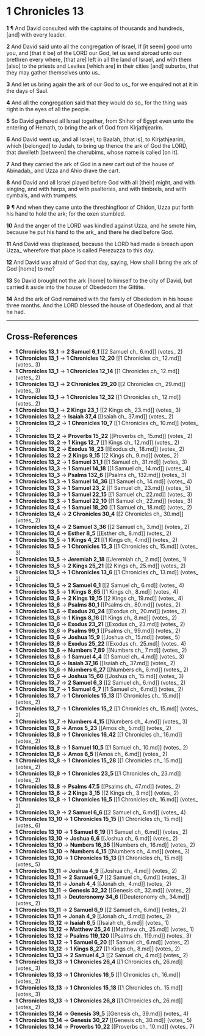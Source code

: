 # 1 Chronicles 13

**1** ¶ And David consulted with the captains of thousands and hundreds, [and] with every leader.

**2** And David said unto all the congregation of Israel, If [it seem] good unto you, and [that it be] of the LORD our God, let us send abroad unto our brethren every where, [that are] left in all the land of Israel, and with them [also] to the priests and Levites [which are] in their cities [and] suburbs, that they may gather themselves unto us_

**3** And let us bring again the ark of our God to us_ for we enquired not at it in the days of Saul.

**4** And all the congregation said that they would do so_ for the thing was right in the eyes of all the people.

**5** So David gathered all Israel together, from Shihor of Egypt even unto the entering of Hemath, to bring the ark of God from Kirjathjearim.

**6** And David went up, and all Israel, to Baalah, [that is], to Kirjathjearim, which [belonged] to Judah, to bring up thence the ark of God the LORD, that dwelleth [between] the cherubims, whose name is called [on it].

**7** And they carried the ark of God in a new cart out of the house of Abinadab_ and Uzza and Ahio drave the cart.

**8** And David and all Israel played before God with all [their] might, and with singing, and with harps, and with psalteries, and with timbrels, and with cymbals, and with trumpets.

**9** ¶ And when they came unto the threshingfloor of Chidon, Uzza put forth his hand to hold the ark; for the oxen stumbled.

**10** And the anger of the LORD was kindled against Uzza, and he smote him, because he put his hand to the ark_ and there he died before God.

**11** And David was displeased, because the LORD had made a breach upon Uzza_ wherefore that place is called Perezuzza to this day.

**12** And David was afraid of God that day, saying, How shall I bring the ark of God [home] to me?

**13** So David brought not the ark [home] to himself to the city of David, but carried it aside into the house of Obededom the Gittite.

**14** And the ark of God remained with the family of Obededom in his house three months. And the LORD blessed the house of Obededom, and all that he had.

---

## Cross-References

- **1 Chronicles 13_1** → **2 Samuel 6_1** [[2 Samuel ch_ 6.md]] (votes_ 2)
- **1 Chronicles 13_1** → **1 Chronicles 12_20** [[1 Chronicles ch_ 12.md]] (votes_ 3)
- **1 Chronicles 13_1** → **1 Chronicles 12_14** [[1 Chronicles ch_ 12.md]] (votes_ 2)
- **1 Chronicles 13_1** → **2 Chronicles 29_20** [[2 Chronicles ch_ 29.md]] (votes_ 3)
- **1 Chronicles 13_1** → **1 Chronicles 12_32** [[1 Chronicles ch_ 12.md]] (votes_ 2)
- **1 Chronicles 13_1** → **2 Kings 23_1** [[2 Kings ch_ 23.md]] (votes_ 3)
- **1 Chronicles 13_2** → **Isaiah 37_4** [[Isaiah ch_ 37.md]] (votes_ 2)
- **1 Chronicles 13_2** → **1 Chronicles 10_7** [[1 Chronicles ch_ 10.md]] (votes_ 2)
- **1 Chronicles 13_2** → **Proverbs 15_22** [[Proverbs ch_ 15.md]] (votes_ 2)
- **1 Chronicles 13_2** → **1 Kings 12_7** [[1 Kings ch_ 12.md]] (votes_ 2)
- **1 Chronicles 13_2** → **Exodus 18_23** [[Exodus ch_ 18.md]] (votes_ 2)
- **1 Chronicles 13_2** → **2 Kings 9_15** [[2 Kings ch_ 9.md]] (votes_ 2)
- **1 Chronicles 13_2** → **1 Samuel 31_1** [[1 Samuel ch_ 31.md]] (votes_ 3)
- **1 Chronicles 13_3** → **1 Samuel 14_18** [[1 Samuel ch_ 14.md]] (votes_ 4)
- **1 Chronicles 13_3** → **Psalms 132_6** [[Psalms ch_ 132.md]] (votes_ 3)
- **1 Chronicles 13_3** → **1 Samuel 14_36** [[1 Samuel ch_ 14.md]] (votes_ 4)
- **1 Chronicles 13_3** → **1 Samuel 23_2** [[1 Samuel ch_ 23.md]] (votes_ 5)
- **1 Chronicles 13_3** → **1 Samuel 22_15** [[1 Samuel ch_ 22.md]] (votes_ 3)
- **1 Chronicles 13_3** → **1 Samuel 22_10** [[1 Samuel ch_ 22.md]] (votes_ 3)
- **1 Chronicles 13_4** → **1 Samuel 18_20** [[1 Samuel ch_ 18.md]] (votes_ 2)
- **1 Chronicles 13_4** → **2 Chronicles 30_4** [[2 Chronicles ch_ 30.md]] (votes_ 2)
- **1 Chronicles 13_4** → **2 Samuel 3_36** [[2 Samuel ch_ 3.md]] (votes_ 2)
- **1 Chronicles 13_4** → **Esther 8_5** [[Esther ch_ 8.md]] (votes_ 2)
- **1 Chronicles 13_5** → **1 Kings 4_21** [[1 Kings ch_ 4.md]] (votes_ 2)
- **1 Chronicles 13_5** → **1 Chronicles 15_3** [[1 Chronicles ch_ 15.md]] (votes_ 3)
- **1 Chronicles 13_5** → **Jeremiah 2_18** [[Jeremiah ch_ 2.md]] (votes_ 1)
- **1 Chronicles 13_5** → **2 Kings 25_21** [[2 Kings ch_ 25.md]] (votes_ 2)
- **1 Chronicles 13_5** → **1 Chronicles 13_6** [[1 Chronicles ch_ 13.md]] (votes_ 2)
- **1 Chronicles 13_5** → **2 Samuel 6_1** [[2 Samuel ch_ 6.md]] (votes_ 4)
- **1 Chronicles 13_5** → **1 Kings 8_65** [[1 Kings ch_ 8.md]] (votes_ 4)
- **1 Chronicles 13_6** → **2 Kings 19_15** [[2 Kings ch_ 19.md]] (votes_ 4)
- **1 Chronicles 13_6** → **Psalms 80_1** [[Psalms ch_ 80.md]] (votes_ 2)
- **1 Chronicles 13_6** → **Exodus 20_24** [[Exodus ch_ 20.md]] (votes_ 2)
- **1 Chronicles 13_6** → **1 Kings 8_16** [[1 Kings ch_ 8.md]] (votes_ 2)
- **1 Chronicles 13_6** → **Exodus 23_21** [[Exodus ch_ 23.md]] (votes_ 2)
- **1 Chronicles 13_6** → **Psalms 99_1** [[Psalms ch_ 99.md]] (votes_ 2)
- **1 Chronicles 13_6** → **Joshua 15_9** [[Joshua ch_ 15.md]] (votes_ 5)
- **1 Chronicles 13_6** → **Exodus 25_22** [[Exodus ch_ 25.md]] (votes_ 4)
- **1 Chronicles 13_6** → **Numbers 7_89** [[Numbers ch_ 7.md]] (votes_ 2)
- **1 Chronicles 13_6** → **1 Samuel 4_4** [[1 Samuel ch_ 4.md]] (votes_ 3)
- **1 Chronicles 13_6** → **Isaiah 37_16** [[Isaiah ch_ 37.md]] (votes_ 2)
- **1 Chronicles 13_6** → **Numbers 6_27** [[Numbers ch_ 6.md]] (votes_ 2)
- **1 Chronicles 13_6** → **Joshua 15_60** [[Joshua ch_ 15.md]] (votes_ 3)
- **1 Chronicles 13_7** → **2 Samuel 6_3** [[2 Samuel ch_ 6.md]] (votes_ 2)
- **1 Chronicles 13_7** → **1 Samuel 6_7** [[1 Samuel ch_ 6.md]] (votes_ 2)
- **1 Chronicles 13_7** → **1 Chronicles 15_13** [[1 Chronicles ch_ 15.md]] (votes_ 2)
- **1 Chronicles 13_7** → **1 Chronicles 15_2** [[1 Chronicles ch_ 15.md]] (votes_ 2)
- **1 Chronicles 13_7** → **Numbers 4_15** [[Numbers ch_ 4.md]] (votes_ 3)
- **1 Chronicles 13_8** → **Amos 5_23** [[Amos ch_ 5.md]] (votes_ 2)
- **1 Chronicles 13_8** → **1 Chronicles 16_42** [[1 Chronicles ch_ 16.md]] (votes_ 2)
- **1 Chronicles 13_8** → **1 Samuel 10_5** [[1 Samuel ch_ 10.md]] (votes_ 2)
- **1 Chronicles 13_8** → **Amos 6_5** [[Amos ch_ 6.md]] (votes_ 2)
- **1 Chronicles 13_8** → **1 Chronicles 15_28** [[1 Chronicles ch_ 15.md]] (votes_ 2)
- **1 Chronicles 13_8** → **1 Chronicles 23_5** [[1 Chronicles ch_ 23.md]] (votes_ 2)
- **1 Chronicles 13_8** → **Psalms 47_5** [[Psalms ch_ 47.md]] (votes_ 2)
- **1 Chronicles 13_8** → **2 Kings 3_15** [[2 Kings ch_ 3.md]] (votes_ 2)
- **1 Chronicles 13_8** → **1 Chronicles 16_5** [[1 Chronicles ch_ 16.md]] (votes_ 2)
- **1 Chronicles 13_9** → **2 Samuel 6_6** [[2 Samuel ch_ 6.md]] (votes_ 4)
- **1 Chronicles 13_10** → **1 Chronicles 15_15** [[1 Chronicles ch_ 15.md]] (votes_ 6)
- **1 Chronicles 13_10** → **1 Samuel 6_19** [[1 Samuel ch_ 6.md]] (votes_ 2)
- **1 Chronicles 13_10** → **Joshua 6_6** [[Joshua ch_ 6.md]] (votes_ 2)
- **1 Chronicles 13_10** → **Numbers 16_35** [[Numbers ch_ 16.md]] (votes_ 2)
- **1 Chronicles 13_10** → **Numbers 4_15** [[Numbers ch_ 4.md]] (votes_ 3)
- **1 Chronicles 13_10** → **1 Chronicles 15_13** [[1 Chronicles ch_ 15.md]] (votes_ 5)
- **1 Chronicles 13_11** → **Joshua 4_9** [[Joshua ch_ 4.md]] (votes_ 2)
- **1 Chronicles 13_11** → **2 Samuel 6_7** [[2 Samuel ch_ 6.md]] (votes_ 3)
- **1 Chronicles 13_11** → **Jonah 4_4** [[Jonah ch_ 4.md]] (votes_ 2)
- **1 Chronicles 13_11** → **Genesis 32_32** [[Genesis ch_ 32.md]] (votes_ 2)
- **1 Chronicles 13_11** → **Deuteronomy 34_6** [[Deuteronomy ch_ 34.md]] (votes_ 2)
- **1 Chronicles 13_11** → **2 Samuel 6_9** [[2 Samuel ch_ 6.md]] (votes_ 2)
- **1 Chronicles 13_11** → **Jonah 4_9** [[Jonah ch_ 4.md]] (votes_ 2)
- **1 Chronicles 13_12** → **Isaiah 6_5** [[Isaiah ch_ 6.md]] (votes_ 1)
- **1 Chronicles 13_12** → **Matthew 25_24** [[Matthew ch_ 25.md]] (votes_ 1)
- **1 Chronicles 13_12** → **Psalms 119_120** [[Psalms ch_ 119.md]] (votes_ 3)
- **1 Chronicles 13_12** → **1 Samuel 6_20** [[1 Samuel ch_ 6.md]] (votes_ 2)
- **1 Chronicles 13_12** → **1 Kings 8_27** [[1 Kings ch_ 8.md]] (votes_ 2)
- **1 Chronicles 13_13** → **2 Samuel 4_3** [[2 Samuel ch_ 4.md]] (votes_ 2)
- **1 Chronicles 13_13** → **1 Chronicles 26_4** [[1 Chronicles ch_ 26.md]] (votes_ 3)
- **1 Chronicles 13_13** → **1 Chronicles 16_5** [[1 Chronicles ch_ 16.md]] (votes_ 2)
- **1 Chronicles 13_13** → **1 Chronicles 15_18** [[1 Chronicles ch_ 15.md]] (votes_ 3)
- **1 Chronicles 13_13** → **1 Chronicles 26_8** [[1 Chronicles ch_ 26.md]] (votes_ 2)
- **1 Chronicles 13_14** → **Genesis 39_5** [[Genesis ch_ 39.md]] (votes_ 4)
- **1 Chronicles 13_14** → **Genesis 30_27** [[Genesis ch_ 30.md]] (votes_ 5)
- **1 Chronicles 13_14** → **Proverbs 10_22** [[Proverbs ch_ 10.md]] (votes_ 7)
